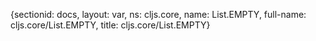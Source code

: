 {sectionid: docs, layout: var, ns: cljs.core, name: List.EMPTY, full-name: cljs.core/List.EMPTY,
  title: cljs.core/List.EMPTY}
